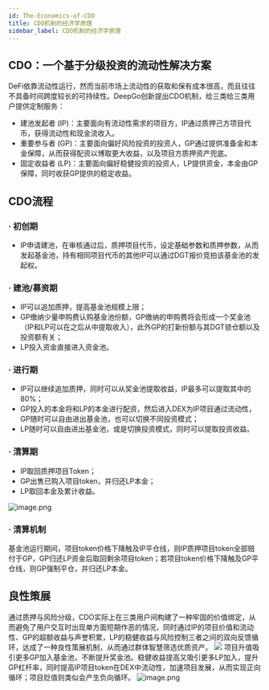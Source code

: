 ```yaml
---
id: The-Economics-of-CDO
title: CDO机制的经济学原理
sidebar_label: CDO机制的经济学原理
---
```


## CDO：一个基于分级投资的流动性解决方案
DeFi依靠流动性运行，然而当前市场上流动性的获取和保有成本很高，而且往往不具备时间跨度较长的可持续性。DeepGo创新提出CDO机制，给三类给三类用户提供定制服务：

- 建池发起者 (IP)：主要面向有流动性需求的项目方，IP通过质押己方项目代币，获得流动性和现金流收入。
- 重要参与者 (GP)：主要面向偏好风险投资的投资人，GP通过提供准备金和本金保障，从而获得配资以博取更大收益，以及项目方质押资产兜底。
- 固定收益者 (LP)：主要面向偏好稳健投资的投资人，LP提供资金，本金由GP保障，同时收获GP提供的稳定收益。
## CDO流程
### · 初创期

- IP申请建池，在审核通过后，质押项目代币，设定基础参数和质押参数，从而发起基金池，持有相同项目代币的其他IP可以通过DGT报价竞拍该基金池的发起权。
### · 建池/募资期

- IP可以追加质押，提高基金池规模上限；
- GP缴纳少量申购费认购基金池份额，GP缴纳的申购费将会形成一个奖金池（IP和LP可以在之后从中提取收入），此外GP的打新份额与其DGT锁仓额以及投资额有关；
- LP投入资金直接进入资金池。
### · 进行期

- IP可以继续追加质押，同时可以从奖金池提取收益，IP最多可以提取其中的80%；
- GP投入的本金将和LP的本金进行配资，然后进入DEX为IP项目通过流动性，GP随时可以自由进出基金池，也可以切换不同投资模式；
- LP随时可以自由进出基金池，或是切换投资模式，同时可以提取投资收益。
### · 清算期

- IP取回质押项目Token；
- GP出售已购入项目token，并归还LP本金；
- LP取回本金及累计收益。

![image.png](https://cdn.nlark.com/yuque/0/2021/png/22535237/1632967147312-e15753d5-02ac-4506-ae5c-5d45e39ea500.png#clientId=u8d7bde25-005b-4&from=paste&height=486&id=u602dbdc6&margin=%5Bobject%20Object%5D&name=image.png&originHeight=657&originWidth=1021&originalType=binary&ratio=1&size=102196&status=done&style=none&taskId=uc867e33a-7b9e-4ff4-b11a-b4f2090f71a&width=754.5)
### · 清算机制
基金池运行期间，项目token价格下降触及IP平仓线，则IP质押项目token全部赔付于GP，GP归还LP资金后取回剩余项目token；若项目token价格下降触及GP平仓线，则GP强制平仓，并归还LP本金。
## 良性策展
通过质押与风险分级，CDO实际上在三类用户间构建了一种牢固的价值绑定，从而避免了用户交互时出现单方面短期作恶的情况，同时通过IP的项目价值和流动性、GP的超额收益与声誉积累，LP的稳健收益与风险控制三者之间的双向反馈循环，达成了一种良性策展机制，从而通过群体智慧筛选优质资产。
![](https://cdn.nlark.com/yuque/0/2021/png/22535237/1632621596746-f91831bb-c4ee-4384-b711-7bc19923df16.png?x-oss-process=image%2Fresize%2Cw_752%2Climit_0#from=url&height=357&id=pZFrg&margin=%5Bobject%20Object%5D&originHeight=361&originWidth=752&originalType=binary&ratio=1&status=done&style=none&width=743)
项目升值吸引更多GP加入基金池，不断提升奖金池。稳健收益提高又吸引更多LP加入，提升GP杠杆率，同时提高IP项目token在DEX中流动性，加速项目发展，从而实现正向循环；项目贬值则类似会产生负向循环。
![image.png](https://cdn.nlark.com/yuque/0/2021/png/22535237/1632970066677-f1f1d47c-5c04-4375-bef5-25096fcbdc91.png#clientId=u8d7bde25-005b-4&from=paste&height=498&id=u7d705019&margin=%5Bobject%20Object%5D&name=image.png&originHeight=331&originWidth=495&originalType=binary&ratio=1&size=36809&status=done&style=none&taskId=u5453797f-e702-4bec-9c3c-5b67b2c1d6c&width=744.5)





